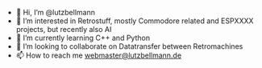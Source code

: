 - 👋 Hi, I’m @lutzbellmann
- 👀 I’m interested in Retrostuff, mostly Commodore related and ESPXXXX projects, but recently also AI
- 🌱 I’m currently learning C++ and Python
- 💞️ I’m looking to collaborate on Datatransfer between Retromachines
- 📫 How to reach me webmaster@lutzbellmann.de

<!---
lutzbellmann/lutzbellmann is a ✨ special ✨ repository because its `README.md` (this file) appears on your GitHub profile.
You can click the Preview link to take a look at your changes.
--->
